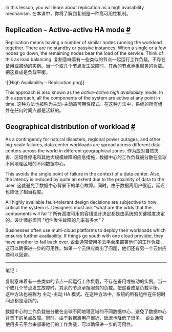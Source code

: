 In this lesson, you will learn about replication as a high availability mechanism.
在本课中，你将了解到复制是一种高可用性机制。

## Replication – Active-active HA mode [#](https://www.educative.io/courses/web-application-software-architecture-101/q2Glm948Zpp#Replication-%E2%80%93-Active-active-HA-mode)

Replication means having a number of similar nodes running the workload together. There are no standby or passive instances. When a single or a few nodes go down, the remaining nodes bear the load of the service. Think of this as load balancing.
复制意味着有一些类似的节点一起运行工作负载。不存在备用或被动的实例。当一个或几个节点发生故障时，其余的节点承担服务的负载。把这看成是负载平衡。

![[High Availability - Replication.png]]

This approach is also known as the _active-active high availability_ mode. In this approach, all the components of the system are active at any point in time.
这种方法也被称为主动-主动高可用性模式。在这种方法中，系统的所有组件在任何时间点都是活跃的。

## Geographical distribution of workload [#](https://www.educative.io/courses/web-application-software-architecture-101/q2Glm948Zpp#Geographical-distribution-of-workload)

As a contingency for natural disasters, regional power outages, and other big-scale failures, data center workloads are spread across different data centers across the world in different geographical zones.
作为应对自然灾害、区域性停电和其他大规模故障的应急措施，数据中心的工作负载被分散在全球不同地理区域的不同数据中心。

This avoids the single point of failure in the context of a data center. Also, the latency is reduced by quite an extent due to the proximity of data to the user.
这就避免了数据中心背景下的单点故障。同时，由于数据离用户很近，延迟也降低了相当程度。

All highly available fault-tolerant design decisions are subjective to how critical the system is. Designers must ask “what are the odds that the components will fail”?
所有高度可用的容错设计决定都是由系统的关键程度决定的。设计师必须问 "组件发生故障的几率有多大"？

Businesses often use multi-cloud platforms to deploy their workloads which ensures further availability. If things go south with one cloud provider, they have another to fail back over.
企业通常使用多云平台来部署他们的工作负载，这可以确保进一步的可用性。如果一个云供应商出了问题，他们还有另一个云供应商可以回避。

---

笔记：

复制意味着有一些类似的节点一起运行工作负载，不存在备用或被动的实例。当一个或几个节点发生故障时，其余的节点承担服务的负载。把这看成是负载平衡。
这种方法也被称为 主动-主动 HA 模式。在这种方法中，系统的所有组件在任何时间点都是活跃的。

数据中心的工作负载被分散在全球不同地理区域的不同数据中心，避免了数据中心背景下的单点故障。同时，由于数据离用户很近，延迟也降低了很多。
企业通常使用多云平台来部署他们的工作负载，可以确保进一步的可用性。
